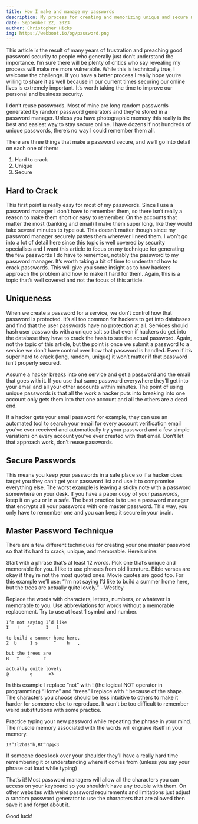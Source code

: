 ```yaml
---
title: How I make and manage my passwords
description: My process for creating and memorizing unique and secure master passwords
date: September 22, 2023
author: Christopher Hicks
img: https://webboot.io/og/password.png
---
```


This article is the result of many years of frustration and preaching good password security to people who generally just don’t understand the importance. I’m sure there will be plenty of critics who say revealing my process will make me more vulnerable. While this is technically true, I welcome the challenge. If you have a better process I really hope you’re willing to share it as well because in our current times securing our online lives is extremely important. It’s worth taking the time to improve our personal and business security. 

I don’t reuse passwords. Most of mine are long random passwords generated by random password generators and they’re stored in a password manager. Unless you have photographic memory this really is the best and easiest way to stay secure online. I have dozens if not hundreds of unique passwords, there’s no way I could remember them all. 

There are three things that make a password secure, and we’ll go into detail on each one of them: 
1. Hard to crack
1. Unique
1. Secure

## Hard to Crack
This first point is really easy for most of my passwords. Since I use a password manager I don’t have to remember them, so there isn’t really a reason to make them short or easy to remember. On the accounts that matter the most (banking and email) I make them super long, like they would take several minutes to type out. This doesn’t matter though since my password manager securely pastes them wherever I need them. I won’t go into a lot of detail here since this topic is well covered by security specialists and I want this article to focus on my technique for generating the few passwords I do have to remember, notably the password to my password manager. It’s worth taking a bit of time to understand how to crack passwords. This will give you some insight as to how hackers approach the problem and how to make it hard for them. Again, this is a topic that’s well covered and not the focus of this article. 

## Uniqueness
When we create a password for a service, we don’t control how that password is protected. It’s all too common for hackers to get into databases and find that the user passwords have no protection at all. Services should hash user passwords with a unique salt so that even if hackers do get into the database they have to crack the hash to see the actual password. Again, not the topic of this article, but the point is once we submit a password to a service we don’t have control over how that password is handled. Even if it’s super hard to crack (long, random, unique) it won’t matter if that password isn’t properly secured. 

Assume a hacker breaks into one service and get a password and the email that goes with it. If you use that same password everywhere they’ll get into your email and all your other accounts within minutes. The point of using unique passwords is that all the work a hacker puts into breaking into one account only gets them into that one account and all the others are a dead end. 

If a hacker gets your email password for example, they can use an automated tool to search your email for every account verification email you’ve ever received and automatically try your password and a few simple variations on every account you’ve ever created with that email. Don’t let that approach work, don’t reuse passwords. 

## Secure Passwords
This means you keep your passwords in a safe place so if a hacker does target you they can’t get your password list and use it to compromise everything else. The worst example is leaving a sticky note with a password somewhere on your desk. If you have a paper copy of your passwords, keep it on you or in a safe. The best practice is to use a password manager that encrypts all your passwords with one master password. This way, you only have to remember one and you can keep it secure in your brain. 

## Master Password Technique
There are a few different techniques for creating your one master password so that it’s hard to crack, unique, and memorable. Here’s mine: 

Start with a phrase that’s at least 12 words. Pick one that’s unique and memorable for you. I like to use phrases from old literature. Bible verses are okay if they’re not the most quoted ones. Movie quotes are good too. For this example we’ll use: “I’m not saying I’d like to build a summer home here, but the trees are actually quite lovely.” - Westley


Replace the words with characters, letters, numbers, or whatever is memorable to you. Use abbreviations for words without a memorable replacement. Try to use at least 1 symbol and number. 

```
I’m not saying I’d like 
I   !   “      I   l    

to build a summer home here, 
2  b     1 s      ^    h   ,

but the trees are 
B   t   ^     r   

actually quite lovely
@        q      <3
```

In this example I replace “not” with ! (the logical NOT operator in programming)
“Home” and “trees” I replace with ^ because of the shape. 
The characters you choose should be less intuitive to others to make it harder for someone else to reproduce. It won’t be too difficult to remember weird substitutions with some practice.


Practice typing your new password while repeating the phrase in your mind. The muscle memory associated with the words will engrave itself in your memory. 

``I!”Il2b1s^h,Bt^r@q<3``


If someone does look over your shoulder they’ll have a really hard time remembering it or understanding where it comes from (unless you say your phrase out loud while typing)

That’s it! Most password managers will allow all the characters you can access on your keyboard so you shouldn’t have any trouble with them. On other websites with weird password requirements and limitations just adjust a random password generator to use the characters that are allowed then save it and forget about it. 

Good luck!
